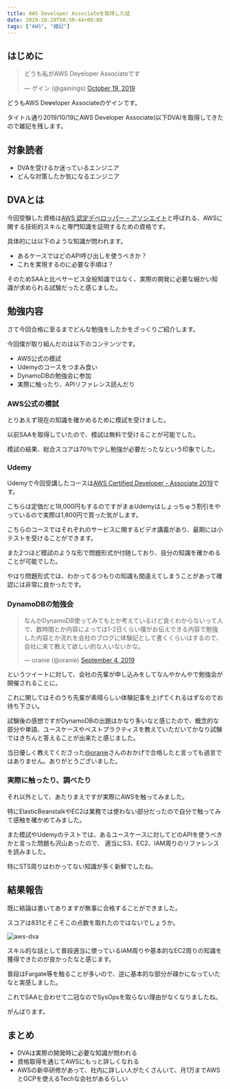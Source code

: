 ```yaml
---
title: AWS Developer Associateを取得した話
date: 2019-10-20T08:59:44+09:00
tags: ["AWS", "雑記"]
---
```


## はじめに

<blockquote class="twitter-tweet" data-partner="tweetdeck"><p lang="ja" dir="ltr">どうも私がAWS Deyeloper Associateです</p>&mdash; ゲイン (@gainings) <a href="https://twitter.com/gainings/status/1185377246325833728?ref_src=twsrc%5Etfw">October 19, 2019</a></blockquote>
<script async src="https://platform.twitter.com/widgets.js" charset="utf-8"></script>

どうもAWS De**v**eloper Associateのゲインです。

タイトル通り2019/10/19にAWS Developer Associate(以下DVA)を取得してきたので雑記を残します。


## 対象読者

- DVAを受けるか迷っているエンジニア
- どんな対策したか気になるエンジニア

## DVAとは

今回受験した資格は[AWS 認定デベロッパー – アソシエイト](https://aws.amazon.com/jp/certification/certified-developer-associate/)と呼ばれる、AWSに関する技術的スキルと専門知識を証明するための資格です。

具体的には以下のような知識が問われます。

- あるケースではどのAPI呼び出しを使うべきか？
- これを実現するのに必要な手順は？

そのためSAAと比べサービス全般知識ではなく、実際の開発に必要な細かい知識が求められる試験だったと感じました。

## 勉強内容

さて今回合格に至るまでどんな勉強をしたかをざっくりご紹介します。

今回僕が取り組んだのは以下のコンテンツです。

- AWS公式の模試
- Udemyのコースをつまみ食い
- DynamoDBの勉強会に参加
- 実際に触ったり、APIリファレンス読んだり

### AWS公式の模試

とりあえず現在の知識を確かめるために模試を受けました。

以前SAAを取得していたので、模試は無料で受けることが可能でした。

模試の結果、総合スコアは70％で少し勉強が必要だったなという印象でした。

### Udemy

Udemyで今回受講したコースは[AWS Certified Developer - Associate 2019](https://www.udemy.com/share/101WeMBkUddF1bQHw=/)です。

こちらは定価だと18,000円もするのですがまぁUdemyはしょっちゅう割引をやっているので実際は1,800円で買った気がします。

こちらのコースではそれぞれのサービスに関するビデオ講義があり、最期には小テストを受けることができます。

また2つほど模試のような形で問題形式が付随しており、自分の知識を確かめることが可能でした。

やはり問題形式では、わかってるつもりの知識も間違えてしまうことがあって確認には非常に良かったです。

### DynamoDBの勉強会

<blockquote class="twitter-tweet"><p lang="ja" dir="ltr">なんかDynamoDB使ってみてもとか考えているけど良くわからないって人で、数時間とか内容によっては1-2日くらい僕がお伝えできる内容で勉強した内容とか流れを会社のブログに体験記として書くくらいはするので、会社に来て教えて欲しい的な人いないかな。</p>&mdash; oranie (@oranie) <a href="https://twitter.com/oranie/status/1169159244785995776?ref_src=twsrc%5Etfw">September 4, 2019</a></blockquote> <script async src="https://platform.twitter.com/widgets.js" charset="utf-8"></script>

というツイートに対して、会社の先輩が申し込みをしてなんやかんやで勉強会が開催されることに。

これに関してはそのうち先輩が素晴らしい体験記事を上げてくれるはずなのでお待ち下さい。

試験後の感想ですがDynamoDBの出題はかなり多いなと感じたので、概念的な部分や単語、ユースケースやベストプラクティスを教えていただいてかなり試験ではきちんと答えることが出来たと感じました。

当日優しく教えてくださった[@oranie](https://twitter.com/oranie)さんのおかげで合格したと言っても過言ではありません。ありがとうございました。

### 実際に触ったり、調べたり

それ以外として、あたりまえですが実際にAWSを触ってみました。

特にElasticBeanstalkやEC2は業務では使わない部分だったので自分で触ってみて感触を確かめてみました。

また模試やUdemyのテストでは、あるユースケースに対してどのAPIを使うべきかと言った問題も沢山あったので、
適当にS3、EC2、IAM周りのリファレンスを読みました。

特にSTS周りはわかってない知識が多く新鮮でしたね。

## 結果報告

既に結論は書いてありますが無事に合格することができました。

スコアは831とそこそこの点数を取れたのではないでしょうか。

![aws-dva](/images/aws-dva.jpg)

スキル的な話として普段適当に使っているIAM周りや基本的なEC2周りの知識を獲得できたのが良かったなと感じます。

普段はFargate等を触ることが多いので、逆に基本的な部分が疎かになっていたなと実感しました。

これでSAAと合わせて二冠なのでSysOpsを取らない理由がなくなりましたね。

がんばります。

## まとめ

- DVAは実際の開発時に必要な知識が問われる
- 資格取得を通じてAWSにもっと詳しくなれる
- AWSの新卒研修があって、社内に詳しい人がたくさんいて、月1万までAWSとGCPを使えるTechな会社があるらしい

